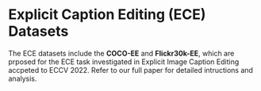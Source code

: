 # Explicit Caption Editing (ECE) Datasets
The ECE datasets include the **COCO-EE** and **Flickr30k-EE**, which are prposed for the ECE task investigated in Explicit Image Caption Editing accpeted to ECCV 2022. Refer to our full paper for detailed intructions and analysis.
